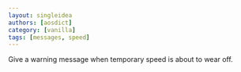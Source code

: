 ```yaml
---
layout: singleidea
authors: [aosdict]
category: [vanilla]
tags: [messages, speed]
---
```

Give a warning message when temporary speed is about to wear off.
